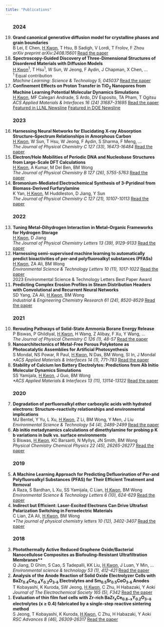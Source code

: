 ```yaml
---
title: "Publications"  
---
```

<ol reversed>

### 2024
   <li>
      <b>Grand canonical generative diffusion model for crystalline phases and grain boundaries</b>  
      <br>B Lei, E Chen, <u>H Kwon</u>, T Hsu, B Sadigh, V Lordi, T Frolov, F Zhou  
      <br><i>arXiv preprint arXiv:2408.15601</i>
      <a href="https://arxiv.org/abs/2408.15601">Read the paper</a>
   </li>

   <li>
      <b>Spectroscopy-Guided Discovery of Three-Dimensional Structures of Disordered Materials with Diffusion Models</b>  
      <br><u>H Kwon</u><sup>1</sup>, T Hsu<sup>1</sup>, W Sun, W Jeong, F Aydin, J Chapman, X Chen, ...  
      <br><sup>1</sup> Equal contribution  
      <br><i>Machine Learning: Science & Technology 5, 045037</i>
      <a href="https://iopscience.iop.org/article/10.1088/2632-2153/ad8c10/pdf">Read the paper</a>  
   </li>
   
   <li>
      <b>Confinement Effects on Proton Transfer in TiO<sub>2</sub> Nanopores from Machine Learning Potential Molecular Dynamics Simulations</b>  
      <br><u>H Kwon</u>, MF Calegari Andrade, S Ardo, DV Esposito, TA Pham, T Ogitsu  
      <br><i>ACS Applied Materials & Interfaces 16 (24) 31687–31695</i>
      <a href="https://pubs.acs.org/doi/abs/10.1021/acsami.4c02339">Read the paper</a>  
      <br><a href="https://www.llnl.gov/article/51441/nano-confinement-may-be-key-improving-hydrogen-production">Featured in LLNL Newsline</a>  
      <a href="https://www.energy.gov/eere/h2awsm/articles/hydrogen-team-research-featured-cover-acs-applied-materials-interfaces">Featured in DOE Newsline</a>
   </li>

### 2023
   <li><b>Harnessing Neural Networks for Elucidating X-ray Absorption Structure–Spectrum Relationships in Amorphous Carbon</b>  
      <br><u>H Kwon</u>, W Sun, T Hsu, W Jeong, F Aydin, S Sharma, F Meng, ...  
      <br><i>The Journal of Physical Chemistry C 127 (33), 16473-16484</i>
      <a href="https://pubs.acs.org/doi/abs/10.1021/acs.jpcc.3c02029">Read the paper</a> 
   </li>
   
   <li><b>Electron/Hole Mobilities of Periodic DNA and Nucleobase Structures from Large-Scale DFT Calculations</b>  
      <br><u>H Kwon</u>, A Kumar, M Del Ben, BM Wong  
      <br><i>The Journal of Physical Chemistry B 127 (26), 5755-5763</i>
      <a href="https://pubs.acs.org/doi/abs/10.1021/acs.jpcb.2c09141">Read the paper</a>  
   </li>
   
   <li><b>Bromonium-Mediated Electrochemical Synthesis of 3-Pyridinol from Biomass-Derived Furfurylamine</b>  
      <br>K Yan, <u>H Kwon</u>, M Huddleston, D Jiang, Y Sun  
      <br><i>The Journal of Physical Chemistry C 127 (21), 10107-10113</i>
      <a href="https://pubs.acs.org/doi/abs/10.1021/acs.jpcc.3c02245">Read the paper</a> 
   </li>
   
### 2022
   <li><b>Tuning Metal–Dihydrogen Interaction in Metal–Organic Frameworks for Hydrogen Storage</b>
      <br><u>H Kwon</u>, D Jiang  
      <br><i>The Journal of Physical Chemistry Letters 13 (39), 9129-9133</i>
      <a href="https://pubs.acs.org/doi/abs/10.1021/acs.jpclett.2c02628">Read the paper</a> 
    </li>
   
   <li><b>Harnessing semi-supervised machine learning to automatically predict bioactivities of per-and polyfluoroalkyl substances (PFASs)</b>  
      <br><u>H Kwon</u>, ZA Ali, BM Wong  
      <br><i>Environmental Science & Technology Letters 10 (11), 1017-1022</i>
      <a href="https://pubs.acs.org/doi/abs/10.1021/acs.estlett.2c00530">Read the paper</a> 
      <br>2023 Environmental Science & Technology Letters Best Paper Award
   </li>

   <li><b>Predicting Complex Erosion Profiles in Steam Distribution Headers with Convolutional and Recurrent Neural Networks</b>  
      <br>SD Yang, ZA Ali, <u>H Kwon</u>, BM Wong  
      <br><i>Industrial & Engineering Chemistry Research 61 (24), 8520-8529</i>
      <a href="https://pubs.acs.org/doi/abs/10.1021/acs.iecr.1c04712">Read the paper</a>  
   </li>

### 2021
   <li><b>Rerouting Pathways of Solid-State Ammonia Borane Energy Release</b>  
       <br>P Biswas, P Ghildiyal, <u>H Kwon</u>, H Wang, Z Alibay, F Xu, Y Wang, ...  
       <br><i>The Journal of Physical Chemistry C 126 (1), 48-57</i>
       <a href="https://pubs.acs.org/doi/abs/10.1021/acs.jpcc.1c08985">Read the paper</a>  
   </li>

   <li><b>Nanoarchitectonics of Metal-Free Porous Polyketone as Photocatalytic Assemblies for Artificial Photosynthesis</b>  
       <br>S Mondal, NS Powar, R Paul, <u>H Kwon</u>, N Das, BM Wong, SI In, J Mondal  
       <br><i>*ACS Applied Materials & Interfaces 14 (1), 771-783</i>
       <a href="https://pubs.acs.org/doi/abs/10.1021/acsami.1c18626">Read the paper</a>  
   </li>

   <li><b>Stability of Calcium Ion Battery Electrolytes: Predictions from Ab Initio Molecular Dynamics Simulations</b>  
       <br>SS Yamijala, <u>H Kwon</u>, J Guo, BM Wong  
       <br><i>*ACS Applied Materials & Interfaces 13 (11), 13114-13122</i>
       <a href="https://pubs.acs.org/doi/abs/10.1021/acsami.0c21716">Read the paper</a>  
   </li>

### 2020
   <li><b>Degradation of perfluoroalkyl ether carboxylic acids with hydrated electrons: Structure–reactivity relationships and environmental implications</b>  
       <br>MJ Bentel, Y Yu, L Xu, <u>H Kwon</u>, Z Li, BM Wong, Y Men, J Liu  
       <br><i>Environmental Science & Technology 54 (4), 2489-2499</i>
       <a href="https://pubs.acs.org/doi/abs/10.1021/acs.est.9b05869">Read the paper</a>  
   </li>

   <li><b>Ab initio metadynamics calculations of dimethylamine for probing p K b variations in bulk vs. surface environments</b>  
       <br>S Biswas, <u>H Kwon</u>, KC Barsanti, N Myllys, JN Smith, BM Wong  
       <br><i>Physical Chemistry Chemical Physics 22 (45), 26265-26277</i>
       <a href="https://pubs.rsc.org/en/content/articlehtml/2020/cp/d0cp03832f">Read the paper</a>  
   </li> 
   
### 2019
   <li><b>A Machine Learning Approach for Predicting Defluorination of Per-and Polyfluoroalkyl Substances (PFAS) for Their Efficient Treatment and Removal</b>  
       <br>A Raza, S Bardhan, L Xu, SS Yamijala, C Lian, <u>H Kwon</u>, BM Wong  
       <br><i>Environmental Science & Technology Letters 6 (10), 624-629</i>
       <a href="https://pubs.acs.org/doi/abs/10.1021/acs.estlett.9b00476">Read the paper</a>  
   </li> 
   
   <li><b>Indirect but Efficient: Laser-Excited Electrons Can Drive Ultrafast Polarization Switching in Ferroelectric Materials</b>  
       <br>C Lian, ZA Ali, <u>H Kwon</u>, BM Wong  
       <br><i>*The journal of physical chemistry letters 10 (12), 3402-3407</i>
       <a href="https://pubs.acs.org/doi/abs/10.1021/acs.jpclett.9b01046">Read the paper</a>  
   </li> 
   
### 2018
   <li><b>Photothermally Active Reduced Graphene Oxide/Bacterial Nanocellulose Composites as Biofouling-Resistant Ultrafiltration Membranes**  </b>
       <br>Q Jiang, D Ghim, S Cao, S Tadepalli, KK Liu, <u>H Kwon</u>, J Luan, Y Min, ...  
       <br><i>Environmental science & technology 53 (1), 412-421</i>
       <a href="https://pubs.acs.org/doi/abs/10.1021/acs.est.8b02772">Read the paper</a>  
   </li> 
   
   <li><b>Analysis of the Anode Reaction of Solid Oxide Electrolyzer Cells with BaZr<sub>0.4</sub>Ce<sub>0.4</sub>Y<sub>0.2</sub>O<sub>3-δ</sub> Electrolytes and Sm<sub>0.5</sub>Sr<sub>0.5</sub>CoO<sub>3-δ</sub> Anodes</b>  
       <br>T Kobayashi, K Kuroda, SW Jeong, <u>H Kwon</u>, C Zhu, H Habazaki, Y Aoki  
       <br><i>Journal of The Electrochemical Society 165 (5), F342</i>
       <a href="https://iopscience.iop.org/article/10.1149/2.0891805jes/meta">Read the paper</a>  
    </li>
   
   <li><b>Evaluation of thin film fuel cells with Zr-rich BaZr<sub>x</sub>Ce<sub>0.8−x</sub>Y<sub>0.2</sub>O<sub>3−δ</sub> electrolytes (x ≥ 0.4) fabricated by a single-step reactive sintering method</b>  
       <br>S Jeong, T Kobayashi, K Kuroda, <u>H Kwon</u>, C Zhu, H Habazaki, Y Aoki  
       <br><i>RSC Advances 8 (46), 26309-26317</i>
       <a href="https://pubs.rsc.org/en/content/articlehtml/2018/ra/c8ra04724c">Read the paper</a> 
   </li>
</ol>


